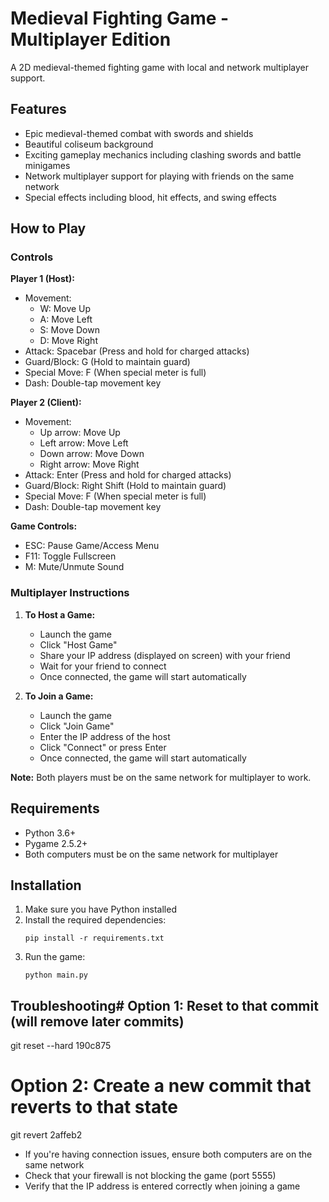 # Medieval Fighting Game - Multiplayer Edition

A 2D medieval-themed fighting game with local and network multiplayer support.

## Features

- Epic medieval-themed combat with swords and shields
- Beautiful coliseum background
- Exciting gameplay mechanics including clashing swords and battle minigames
- Network multiplayer support for playing with friends on the same network
- Special effects including blood, hit effects, and swing effects

## How to Play

### Controls

**Player 1 (Host):**
- Movement:
  - W: Move Up
  - A: Move Left
  - S: Move Down
  - D: Move Right
- Attack: Spacebar (Press and hold for charged attacks)
- Guard/Block: G (Hold to maintain guard)
- Special Move: F (When special meter is full)
- Dash: Double-tap movement key

**Player 2 (Client):**
- Movement:
  - Up arrow: Move Up
  - Left arrow: Move Left
  - Down arrow: Move Down
  - Right arrow: Move Right
- Attack: Enter (Press and hold for charged attacks)
- Guard/Block: Right Shift (Hold to maintain guard)
- Special Move: F (When special meter is full)
- Dash: Double-tap movement key

**Game Controls:**
- ESC: Pause Game/Access Menu
- F11: Toggle Fullscreen
- M: Mute/Unmute Sound

### Multiplayer Instructions

1. **To Host a Game:**
   - Launch the game
   - Click "Host Game"
   - Share your IP address (displayed on screen) with your friend
   - Wait for your friend to connect
   - Once connected, the game will start automatically

2. **To Join a Game:**
   - Launch the game
   - Click "Join Game"
   - Enter the IP address of the host
   - Click "Connect" or press Enter
   - Once connected, the game will start automatically

**Note:** Both players must be on the same network for multiplayer to work.

## Requirements

- Python 3.6+
- Pygame 2.5.2+
- Both computers must be on the same network for multiplayer

## Installation

1. Make sure you have Python installed
2. Install the required dependencies:
   ```
   pip install -r requirements.txt
   ```
3. Run the game:
   ```
   python main.py
   ```

## Troubleshooting# Option 1: Reset to that commit (will remove later commits)
git reset --hard 190c875

# Option 2: Create a new commit that reverts to that state
git revert 2affeb2

- If you're having connection issues, ensure both computers are on the same network
- Check that your firewall is not blocking the game (port 5555)
- Verify that the IP address is entered correctly when joining a game
